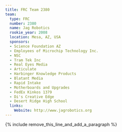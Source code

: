 ```yaml
---
title: FRC Team 2380
team:
  type: FRC
  number: 2380
  name: Jag Robotics
  rookie_year: 2008
  location: Mesa, AZ, USA
  sponsors:
  - Science Foundation AZ
  - Employees of Microchip Technology Inc.
  - NSC
  - Tram Tek Inc
  - Real Eyes Media
  - Articulate
  - Harbinger Knowledge Products
  - Blatant Media
  - Rapid Intake
  - Motherboards and Upgrades
  - FedEx Kinkos 1379
  - Di's Creative Edge
  - Desert Ridge High School
  links:
    Website: http://www.jagrobotics.org
---
```


{% include remove_this_line_and_add_a_paragraph %}